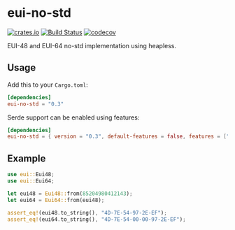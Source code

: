 eui-no-std 
============
[![crates.io](https://img.shields.io/crates/v/eui-no-std.svg)](https://crates.io/crates/eui-no-std)
[![Build Status](https://travis-ci.org/vagola/eui-no-std.svg?branch=master)](https://travis-ci.org/vagola/eui-no-std)
[![codecov](https://codecov.io/gh/vagola/eui-no-std/branch/master/graph/badge.svg)](https://codecov.io/gh/vagola/eui-no-std)

EUI-48 and EUI-64 no-std implementation using heapless. 

## Usage

Add this to your `Cargo.toml`:

```toml
[dependencies]
eui-no-std = "0.3"
```

Serde support can be enabled using features:

```toml
[dependencies]
eui-no-std = { version = "0.3", default-features = false, features = ["serde"] }
```

## Example

```rust
use eui::Eui48;
use eui::Eui64;

let eui48 = Eui48::from(85204980412143);
let eui64 = Eui64::from(eui48);
    
assert_eq!(eui48.to_string(), "4D-7E-54-97-2E-EF");
assert_eq!(eui64.to_string(), "4D-7E-54-00-00-97-2E-EF");
```
